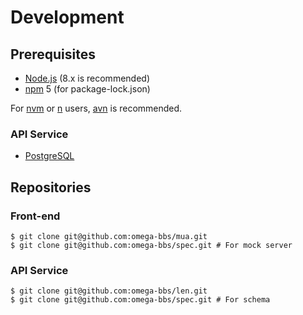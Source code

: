 # Development

## Prerequisites

- [Node.js](https://nodejs.org/) (8.x is recommended)
- [npm](https://www.npmjs.com/) 5 (for package-lock.json)

For [nvm](https://github.com/creationix/nvm) or [n](https://github.com/tj/n) users, [avn](https://github.com/wbyoung/avn) is recommended.

### API Service

- [PostgreSQL](https://www.postgresql.org/)

## Repositories

### Front-end

``` shell
$ git clone git@github.com:omega-bbs/mua.git
$ git clone git@github.com:omega-bbs/spec.git # For mock server
```

### API Service

``` shell
$ git clone git@github.com:omega-bbs/len.git
$ git clone git@github.com:omega-bbs/spec.git # For schema
```
